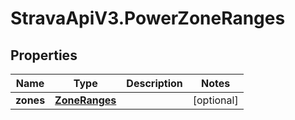 # StravaApiV3.PowerZoneRanges

## Properties
Name | Type | Description | Notes
------------ | ------------- | ------------- | -------------
**zones** | [**ZoneRanges**](ZoneRanges.md) |  | [optional] 


